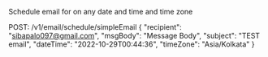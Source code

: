 Schedule email for on any date and time and time zone

POST: 
/v1/email/schedule/simpleEmail
{
    "recipient": "sibapalo097@gmail.com",
    "msgBody": "Message Body",
    "subject": "TEST email",
    "dateTime": "2022-10-29T00:44:36",
    "timeZone": "Asia/Kolkata"
}
